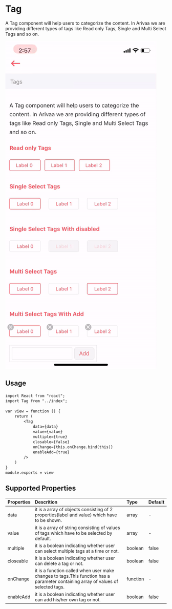 # Tag

A Tag component will help users to categorize the content. In Arivaa we are providing different types of tags like Read only Tags, Single and Multi Select Tags and so on.

![](../.gitbook/assets/ezgif.com-video-to-gif-1.gif)

## Usage

```markup
import React from "react";
import Tag from "../index";

var view = function () {
    return (
        <Tag
            data={data}
            value={value}
            multiple={true}
            closable={false}
            onChange={this.onChange.bind(this)}
            enableAdd={true}
        />
    )
}
module.exports = view
```

## Supported Properties

| Properties | Descrition | Type | Default |
| :--- | :--- | :--- | :--- |
| data | it is a array of objects consisting of 2 properties\(label and value\) which have to be shown. | array | - |
| value | it is a array of string consisting of values of tags which have to be selected by default. | array | - |
| multiple | it is a boolean indicating whether user can select multiple tags at a time or not. | boolean | false |
| closeable | it is a boolean indicating whether user can delete a tag or not. | boolean | false |
| onChange | it is a function called when user make changes to tags.This function has a parameter containing array of values of selected tags. | function | - |
| enableAdd | it is a boolean indicating whether user can add his/her own tag or not. | boolean | false |

